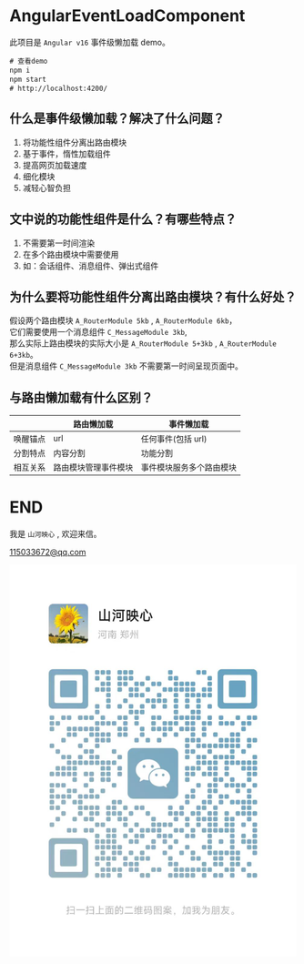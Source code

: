 # AngularEventLoadComponent

此项目是 `Angular v16` 事件级懒加载 demo。

```shell
# 查看demo
npm i
npm start
# http://localhost:4200/
```

## 什么是事件级懒加载？解决了什么问题？

1. 将功能性组件分离出路由模块
1. 基于事件，惰性加载组件
1. 提高网页加载速度
1. 细化模块
1. 减轻心智负担

## 文中说的功能性组件是什么？有哪些特点？

1. 不需要第一时间渲染
1. 在多个路由模块中需要使用
1. 如：会话组件、消息组件、弹出式组件

## 为什么要将功能性组件分离出路由模块？有什么好处？

假设两个路由模块 `A_RouterModule 5kb` , `A_RouterModule 6kb`，  
它们需要使用一个消息组件 `C_MessageModule 3kb`,  
那么实际上路由模块的实际大小是 `A_RouterModule 5+3kb` , `A_RouterModule 6+3kb`。  
但是消息组件 `C_MessageModule 3kb` 不需要第一时间呈现页面中。

## 与路由懒加载有什么区别？

|          | 路由懒加载           | 事件懒加载               |
| -------- | -------------------- | ------------------------ |
| 唤醒锚点 | url                  | 任何事件(包括 url)       |
| 分割特点 | 内容分割             | 功能分割                 |
| 相互关系 | 路由模块管理事件模块 | 事件模块服务多个路由模块 |

# END

我是 `山河映心` , 欢迎来信。

115033672@qq.com

![这是图片](./i.jpg '我的微信')
